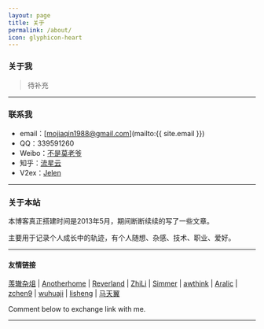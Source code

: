 ```yaml
---
layout: page
title: 关于
permalink: /about/
icon: glyphicon-heart
---
```


### 关于我

> 待补充 

---

### 联系我

* email：[mojiaqin1988@gmail.com](mailto:{{ site.email }})
* QQ：339591260
* Weibo：[不是莫老爷](http://weibo.com/1617092497)
* 知乎：[流星云](http://www.zhihu.com/people/www.mojiaqin.cn)
* V2ex：[Jelen](http://v2ex.com/member/Jelen)


---

### 关于本站   

本博客真正搭建时间是2013年5月，期间断断续续的写了一些文章。  

主要用于记录个人成长中的轨迹，有个人随想、杂感、技术、职业、爱好。



---

#### 友情链接

[羡辙杂俎](http://zhangwenli.com/blog) \| [Anotherhome](https://www.anotherhome.net) \| [Reverland](http://reverland.org/) \| [ZhiLi](http://lizhipower.github.io/) \| [Simmer](http://simmer-jun.github.io/) \| [awthink](http://awthink.net/) \| [Aralic](http://aralic.github.io/) \| [zchen9](http://www.chen9.info/) \| [wuhuaji](http://wuhuaji.me/) \| [lisheng](http://www.lishengcn.cn/) \| [马天翼](http://www.fkysly.com/)

Comment below to exchange link with me.  

---

